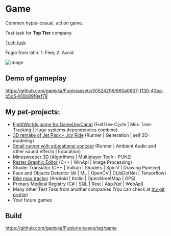 # Game

Common hyper-casual, action game. 

Test task for **Top Tier** company.

[Tech task](https://doc3n3.notion.site/doc3n3/Junior-GameDev-1a4568c5197243188f871d5c1f424686)

Fugio from latin: 1. Flee; 2. Avoid

![image](https://github.com/gapiyka/Fugio/assets/50524296/0f49e7ca-bd6c-4f46-a841-8a6ff8130315)


## Demo of gameplay

https://github.com/gapiyka/Fugio/assets/50524296/660a0607-f130-43ea-b5d5-b16b99f8ef79


## My pet-projects:

- [FightWorlds game for GameDevCamp](https://github.com/FightWorlds/FightWorldsUnity) (Full Dev-Cycle | Miro Task-Tracking | Huge systems dependencies combine)
- [3D remake of Jet Pack - Joy Ride](https://github.com/gapiyka/Unity-Projects/tree/main/JetPack-JoyRide%203D) (Runner | Generation | self 3D-modeling)
- [Small runner with educational concept](https://github.com/gapiyka/Unity-Projects/tree/main/The%20Outcast) (Runner | Ambient Audio and other sound effects | Education)
- [Minesweeper 3D](https://github.com/gapiyka/course-work) (Algorithms | Multiplayer Tech - PUN2)
- [Raster Graphic Editor](https://github.com/gapiyka/OOP-Labs/tree/main/rgr) (C++ | WinApi | Image Processing)
- Shader Translator (C++ | Vulkan | Shaders | Spir-V | Drawing Pipeline)
- Face and Objects Detector (AI | ML | OpenCV | DLibDotNet | Tensorflow)
- [Bike map tracker](https://github.com/gapiyka/KyivWalker) (Android | Kotlin | OpenStreetMap | GPS)
- Primary Medical Registry (C# | SQL | Rest | Asp.Net | WebApi)
- Many other Test Taks from another companies (You can check at [my git profile](https://github.com/gapiyka))
- Your future games

## Build
https://github.com/gapiyka/Fugio/releases/tag/game
